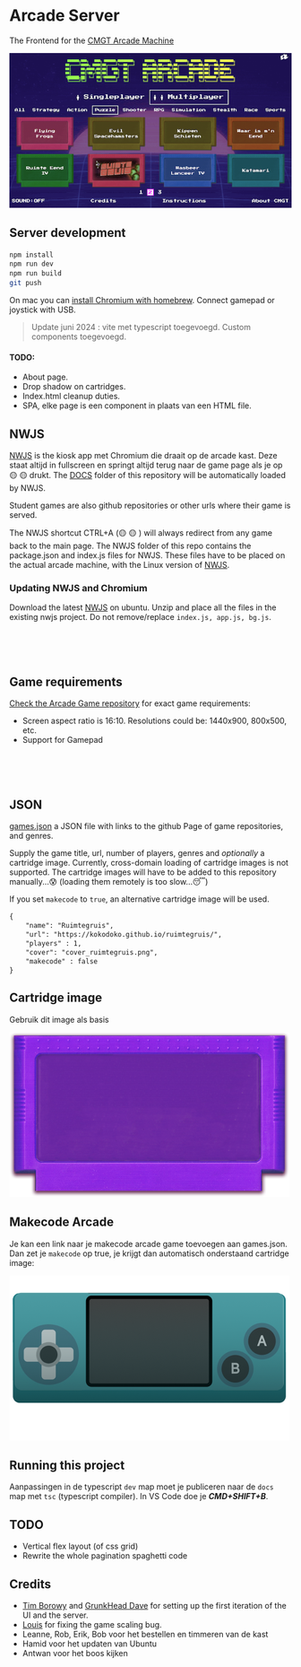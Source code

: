 # Arcade Server

The Frontend for the [CMGT Arcade Machine](https://hr-cmgt.github.io/arcade-server/)

![screenshot](./docs/images/screenshot.png)

## Server development

```bash
npm install
npm run dev
npm run build
git push
```

On mac you can [install Chromium with homebrew](https://dev.to/pixelrena/installing-chromium-on-mac-apple-m2-pro-tutorial-4i4i). Connect gamepad or joystick with USB.

> Update juni 2024 : vite met typescript toegevoegd. Custom components toegevoegd.

#### TODO:

- About page.
- Drop shadow on cartridges.
- Index.html cleanup duties.
- SPA, elke page is een component in plaats van een HTML file.

## NWJS

[NWJS](http://docs.nwjs.io/en/latest/For%20Users/Getting%20Started/#get-nwjs) is the kiosk app met Chromium die draait op de arcade kast. Deze staat altijd in fullscreen en springt altijd terug naar de game page als je op 🟡 🟡 drukt. The [DOCS](https://hr-cmgt.github.io/arcade-server/) folder of this repository will be automatically loaded by NWJS.

Student games are also github repositories or other urls where their game is served.

The NWJS shortcut CTRL+A (🟡 🟡 ) will always redirect from any game back to the main page. The NWJS folder of this repo contains the package.json and index.js files for NWJS. These files have to be placed on the actual arcade machine, with the Linux version of [NWJS](https://nwjs.io/downloads/).

### Updating NWJS and Chromium

Download the latest [NWJS](https://nwjs.io/downloads/) on ubuntu. Unzip and place all the files in the existing nwjs project. Do not remove/replace `index.js, app.js, bg.js`.


<br><br><br>

## Game requirements

[Check the Arcade Game repository](https://github.com/HR-CMGT/arcade-game) for exact game requirements:

- Screen aspect ratio is 16:10. Resolutions could be: 1440x900, 800x500, etc.
- Support for Gamepad

<br><br><br>

## JSON

[games.json](./docs/data/games.json) a JSON file with links to the github Page of game repositories, and genres.

Supply the game title, url, number of players, genres and *optionally* a cartridge image. Currently, cross-domain loading of cartridge images is not supported. The cartridge images will have to be added to this repository manually...😰 (loading them remotely is too slow...😴)

If you set `makecode` to `true`, an alternative cartridge image will be used.

```
{
    "name": "Ruimtegruis",
    "url": "https://kokodoko.github.io/ruimtegruis/",
    "players" : 1,
    "cover": "cover_ruimtegruis.png",
    "makecode" : false
}
```
## Cartridge image

Gebruik dit image als basis 

<img src="./docs/images/cart.png">

## Makecode Arcade

Je kan een link naar je makecode arcade game toevoegen aan games.json. Dan zet je `makecode` op true, je krijgt dan automatisch onderstaand cartridge image:

<img src="./docs/images/cart-makecode.png">

## Running this project

Aanpassingen in de typescript `dev` map moet je publiceren naar de `docs` map met `tsc` (typescript compiler). In VS Code doe je ***CMD+SHIFT+B***.

## TODO

- Vertical flex layout (of css grid)
- Rewrite the whole pagination spaghetti code

## Credits

- [Tim Borowy](https://github.com/TimBorowy) and [GrunkHead Dave](https://github.com/Grunkhead) for setting up the first iteration of the UI and the server.
- [Louis](https://github.com/KokoDoko/ruimtegruis/issues?q=is%3Apr+author%3Alouis-lau) for fixing the game scaling bug.
- Leanne, Rob, Erik, Bob voor het bestellen en timmeren van de kast
- Hamid voor het updaten van Ubuntu
- Antwan voor het boos kijken
